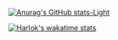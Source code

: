 [![Anurag's GitHub stats-Light](https://github-readme-stats.vercel.app/api/top-langs/?username=realspinelle&layout=compact)](https://github.com/realspinelle)

[![Harlok's wakatime stats](https://github-readme-stats.vercel.app/api/wakatime?username=realspinelle&layout=compact)](https://github.com/realspinelle)
